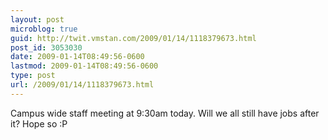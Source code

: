 ```yaml
---
layout: post
microblog: true
guid: http://twit.vmstan.com/2009/01/14/1118379673.html
post_id: 3053030
date: 2009-01-14T08:49:56-0600
lastmod: 2009-01-14T08:49:56-0600
type: post
url: /2009/01/14/1118379673.html
---
```

Campus wide staff meeting at 9:30am today. Will we all still have jobs after it? Hope so :P

